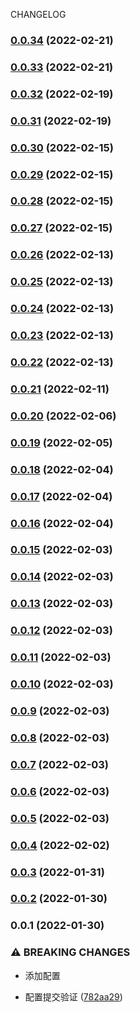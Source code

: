CHANGELOG
### [0.0.34](https://github.com/taokepppooo/sky-lark/compare/v0.0.33...v0.0.34) (2022-02-21)

### [0.0.33](https://github.com/taokepppooo/sky-lark/compare/v0.0.32...v0.0.33) (2022-02-21)

### [0.0.32](https://github.com/taokepppooo/sky-lark/compare/v0.0.31...v0.0.32) (2022-02-19)

### [0.0.31](https://github.com/taokepppooo/sky-lark/compare/v0.0.30...v0.0.31) (2022-02-19)

### [0.0.30](https://github.com/taokepppooo/sky-lark/compare/v0.0.29...v0.0.30) (2022-02-15)

### [0.0.29](https://github.com/taokepppooo/sky-lark/compare/v0.0.28...v0.0.29) (2022-02-15)

### [0.0.28](https://github.com/taokepppooo/sky-lark/compare/v0.0.27...v0.0.28) (2022-02-15)

### [0.0.27](https://github.com/taokepppooo/sky-lark/compare/v0.0.26...v0.0.27) (2022-02-15)

### [0.0.26](https://github.com/taokepppooo/sky-lark/compare/v0.0.25...v0.0.26) (2022-02-13)

### [0.0.25](https://github.com/taokepppooo/sky-lark/compare/v0.0.24...v0.0.25) (2022-02-13)

### [0.0.24](https://github.com/taokepppooo/sky-lark/compare/v0.0.23...v0.0.24) (2022-02-13)

### [0.0.23](https://github.com/taokepppooo/sky-lark/compare/v0.0.22...v0.0.23) (2022-02-13)

### [0.0.22](https://github.com/taokepppooo/sky-lark/compare/v0.0.21...v0.0.22) (2022-02-13)

### [0.0.21](https://github.com/taokepppooo/sky-lark/compare/v0.0.20...v0.0.21) (2022-02-11)

### [0.0.20](https://github.com/taokepppooo/sky-lark/compare/v0.0.19...v0.0.20) (2022-02-06)

### [0.0.19](https://github.com/taokepppooo/sky-lark/compare/v0.0.18...v0.0.19) (2022-02-05)

### [0.0.18](https://github.com/taokepppooo/sky-lark/compare/v0.0.17...v0.0.18) (2022-02-04)

### [0.0.17](https://github.com/taokepppooo/sky-lark/compare/v0.0.16...v0.0.17) (2022-02-04)

### [0.0.16](https://github.com/taokepppooo/sky-lark/compare/v0.0.15...v0.0.16) (2022-02-04)

### [0.0.15](https://github.com/taokepppooo/sky-lark/compare/v0.0.14...v0.0.15) (2022-02-03)

### [0.0.14](https://github.com/taokepppooo/sky-lark/compare/v0.0.13...v0.0.14) (2022-02-03)

### [0.0.13](https://github.com/taokepppooo/sky-lark/compare/v0.0.12...v0.0.13) (2022-02-03)

### [0.0.12](https://github.com/taokepppooo/sky-lark/compare/v0.0.11...v0.0.12) (2022-02-03)

### [0.0.11](https://github.com/taokepppooo/sky-lark/compare/v0.0.10...v0.0.11) (2022-02-03)

### [0.0.10](https://github.com/taokepppooo/sky-lark/compare/v0.0.9...v0.0.10) (2022-02-03)

### [0.0.9](https://github.com/taokepppooo/sky-lark/compare/v0.0.8...v0.0.9) (2022-02-03)

### [0.0.8](https://github.com/taokepppooo/sky-lark/compare/v0.0.7...v0.0.8) (2022-02-03)

### [0.0.7](https://github.com/taokepppooo/sky-lark/compare/v0.0.6...v0.0.7) (2022-02-03)

### [0.0.6](https://github.com/taokepppooo/sky-lark/compare/v0.0.5...v0.0.6) (2022-02-03)

### [0.0.5](https://github.com/taokepppooo/sky-lark/compare/v0.0.4...v0.0.5) (2022-02-03)

### [0.0.4](https://github.com/taokepppooo/sky-lark/compare/v0.0.3...v0.0.4) (2022-02-02)

### [0.0.3](https://github.com/taokepppooo/sky-lark/compare/v0.0.2...v0.0.3) (2022-01-31)

### [0.0.2](https://github.com/taokepppooo/sky-lark/compare/v0.0.1...v0.0.2) (2022-01-30)

### 0.0.1 (2022-01-30)

### ⚠ BREAKING CHANGES

* 添加配置

* 配置提交验证 ([782aa29](https://github.com/taokepppooo/sky-lark/commit/782aa29933f68d8176ed1656f4ae167363f30f0f))
